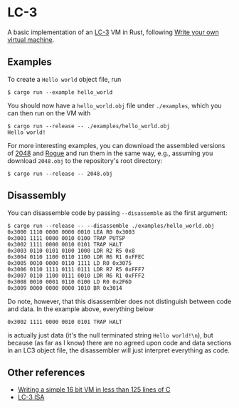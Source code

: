 # LC-3

A basic implementation of an [LC-3](https://en.wikipedia.org/wiki/Little_Computer_3) VM in Rust, following [Write your own virtual machine](https://justinmeiners.github.io/lc3-vm).

## Examples

To create a `Hello world` object file, run

```
$ cargo run --example hello_world
```
You should now have a `hello_world.obj` file under `./examples`, which you can then run on the VM with

```
$ cargo run --release -- ./examples/hello_world.obj
Hello world!
```

For more interesting examples, you can download the assembled versions of [2048](https://justinmeiners.github.io/lc3-vm/supplies/2048.obj) and [Rogue](https://justinmeiners.github.io/lc3-vm/supplies/rogue.obj) and run them in the same way, e.g., assuming you download `2048.obj` to the repository's root directory:

```
$ cargo run --release -- 2048.obj
```

## Disassembly

You can disassemble code by passing `--disassemble` as the first argument:

```
$ cargo run --release -- --disassemble ./examples/hello_world.obj
0x3000 1110 0000 0000 0010 LEA R0 0x3003
0x3001 1111 0000 0010 0100 TRAP PUTSP
0x3002 1111 0000 0010 0101 TRAP HALT
0x3003 0110 0101 0100 1000 LDR R2 R5 0x8
0x3004 0110 1100 0110 1100 LDR R6 R1 0xFFEC
0x3005 0010 0000 0110 1111 LD R0 0x3075
0x3006 0110 1111 0111 0111 LDR R7 R5 0xFFF7
0x3007 0110 1100 0111 0010 LDR R6 R1 0xFFF2
0x3008 0010 0001 0110 0100 LD R0 0x2F6D
0x3009 0000 0000 0000 1010 BR 0x3014
```

Do note, however, that this disassembler does not distinguish between code and data. In the example above, everything below
```
0x3002 1111 0000 0010 0101 TRAP HALT
```
is actually just data (it's the null terminated string `Hello world!\n`), but because (as far as I know) there are no agreed upon code and data sections in an LC3 object file, the disassembler will just interpret everything as code.

## Other references

- [Writing a simple 16 bit VM in less than 125 lines of C](https://www.andreinc.net/2021/12/01/writing-a-simple-vm-in-less-than-125-lines-of-c)
- [LC-3 ISA](https://justinmeiners.github.io/lc3-vm/supplies/lc3-isa.pdf)
